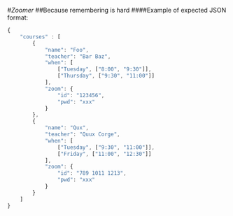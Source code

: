 #*Zoomer*
##Because remembering is hard
####Example of expected JSON format:
```javascript
{
    "courses" : [
        {
			"name": "Foo",
			"teacher": "Bar Baz",
			"when": [
				["Tuesday", ["8:00", "9:30"]],
				["Thursday", ["9:30", "11:00"]]
			],
			"zoom": {
				"id": "123456",
				"pwd": "xxx"
			}
		},
		{
			"name": "Qux",
			"teacher": "Quux Corge",
			"when": [
				["Tuesday", ["9:30", "11:00"]],
				["Friday", ["11:00", "12:30"]]
			],
			"zoom": {
				"id": "789 1011 1213",
				"pwd": "xxx"
			}
		}
    ]
}
```

